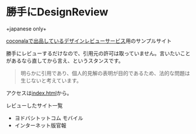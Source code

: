 # 勝手にDesignReview
+japanese only+

[coconalaで出品しているデザインレビューサービス](https://coconala.com/services/437905)用のサンプルサイト

勝手にレビューするだけなので、引用元の許可は取っていません。言いたいことがあるなら直してから言え、というスタンスです。
> 明らかに引用であり、個人的見解の表明が目的であるため、法的な問題は生じないと考えています。

アクセスは[index.html](https://yumeryu-github.github.io/index.html)から。

レビューしたサイト一覧
- ヨドバシトットコム モバイル
- インターネット版官報
